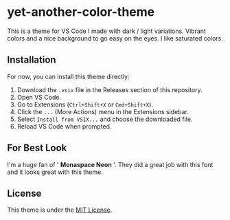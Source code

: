 # yet-another-color-theme
This is a theme for VS Code I made with dark / light variations. Vibrant colors and a nice background to go easy on the eyes. I like saturated colors.

## Installation

For now, you can install this theme directly:

1.  Download the `.vsix` file in the Releases section of this repository.
2.  Open VS Code.
3.  Go to Extensions (`Ctrl+Shift+X` or `Cmd+Shift+X`).
4.  Click the `...` (More Actions) menu in the Extensions sidebar.
5.  Select `Install from VSIX...` and choose the downloaded file.
6.  Reload VS Code when prompted.

## For Best Look

I'm a huge fan of ' **Monaspace Neon** '. They did a great job with this font and it looks great with this theme.

## License

This theme is under the [MIT License](LICENSE).
